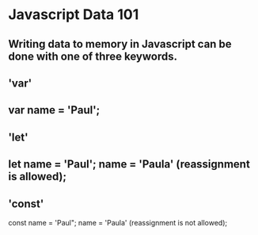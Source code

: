 # Javascript Data 101
## Writing data to memory in Javascript can be done with one of three keywords.

'var'
---
var name = 'Paul';
---

'let'
---

let name = 'Paul';
name = 'Paula' (reassignment is allowed);
---

'const'
--- 
const name = 'Paul";
name = 'Paula' (reassignment is not allowed);
```


